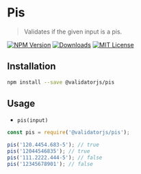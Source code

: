 # Pis

> Validates if the given input is a pis.

[![NPM Version](https://img.shields.io/npm/v/@validatorjs/pis.svg)](https://www.npmjs.com/package/@validatorjs/pis)
[![Downloads](https://img.shields.io/npm/dt/@validatorjs/pis.svg)](https://www.npmjs.com/package/@validatorjs/pis)
[![MIT License](https://img.shields.io/npm/l/@validatorjs/pis.svg)](../../LICENSE)

## Installation

```bash
npm install --save @validatorjs/pis
```

## Usage

- `pis(input)`

```js
const pis = require('@validatorjs/pis');

pis('120.4454.683-5'); // true
pis('12044546835'); // true
pis('111.2222.444-5'); // false
pis('12345678901'); // false
```
